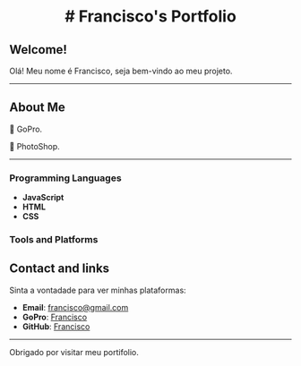 <h1 align="center"> # Francisco's Portfolio

## Welcome!

Olá! Meu nome é Francisco, seja bem-vindo ao meu projeto.

---

## About Me

🎥 GoPro.

🎨 PhotoShop.

---

### Programming Languages

- **JavaScript**
- **HTML**
- **CSS**

### Tools and Platforms

## Contact and links

Sinta a vontadade para ver minhas plataformas:

- **Email**: francisco@gmail.com
- **GoPro**: [Francisco](https://www.gopro.com)
- **GitHub**: [Francisco](https://github.com/Francisco0527)

---

Obrigado por visitar meu portifolio.  <h1>
